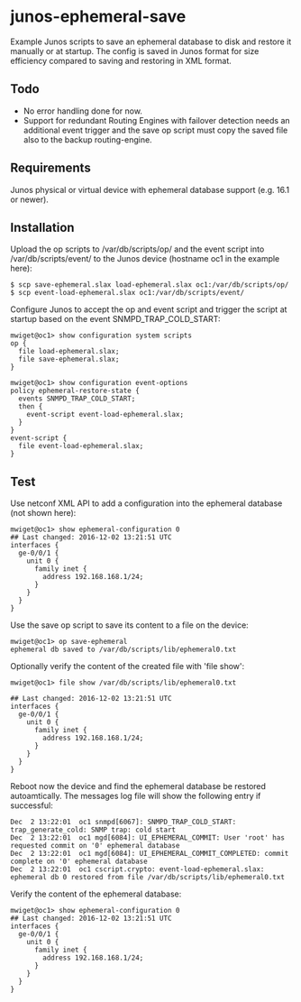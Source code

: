 # junos-ephemeral-save

Example Junos scripts to save an ephemeral database to disk and restore it manually or at startup.
The config is saved in Junos format for size efficiency compared to saving and restoring in XML format.

## Todo

- No error handling done for now. 
- Support for redundant Routing Engines with failover detection needs 
an additional event trigger and the save op script must copy the saved file also to the backup 
routing-engine.

## Requirements

Junos physical or virtual device with ephemeral database support (e.g. 16.1 or newer).

## Installation

Upload the op scripts to /var/db/scripts/op/ and the event script into /var/db/scripts/event/ to
the Junos device (hostname oc1 in the example here):

```
$ scp save-ephemeral.slax load-ephemeral.slax oc1:/var/db/scripts/op/
$ scp event-load-ephemeral.slax oc1:/var/db/scripts/event/
```

Configure Junos to accept the op and event script and trigger the script at startup based on the event SNMPD_TRAP_COLD_START:

```
mwiget@oc1> show configuration system scripts
op {
  file load-ephemeral.slax;
  file save-ephemeral.slax;
}

mwiget@oc1> show configuration event-options
policy ephemeral-restore-state {
  events SNMPD_TRAP_COLD_START;
  then {
    event-script event-load-ephemeral.slax;
  }
}
event-script {
  file event-load-ephemeral.slax;
}
```

## Test

Use netconf XML API to add a configuration into the ephemeral database (not shown here):

```
mwiget@oc1> show ephemeral-configuration 0
## Last changed: 2016-12-02 13:21:51 UTC
interfaces {
  ge-0/0/1 {
    unit 0 {
      family inet {
        address 192.168.168.1/24;
      }
    }
  }
}
```

Use the save op script to save its content to a file on the device:

```
mwiget@oc1> op save-ephemeral
ephemeral db saved to /var/db/scripts/lib/ephemeral0.txt
```

Optionally verify the content of the created file with 'file show':

```
mwiget@oc1> file show /var/db/scripts/lib/ephemeral0.txt

## Last changed: 2016-12-02 13:21:51 UTC
interfaces {
  ge-0/0/1 {
    unit 0 {
      family inet {
        address 192.168.168.1/24;
      }
    }
  }
}
```

Reboot now the device and find the ephemeral database be restored autoamtically. The messages log file
will show the following entry if successful:

```
Dec  2 13:22:01  oc1 snmpd[6067]: SNMPD_TRAP_COLD_START: trap_generate_cold: SNMP trap: cold start
Dec  2 13:22:01  oc1 mgd[6084]: UI_EPHEMERAL_COMMIT: User 'root' has requested commit on '0' ephemeral database
Dec  2 13:22:01  oc1 mgd[6084]: UI_EPHEMERAL_COMMIT_COMPLETED: commit complete on '0' ephemeral database
Dec  2 13:22:01  oc1 cscript.crypto: event-load-ephemeral.slax: ephemeral db 0 restored from file /var/db/scripts/lib/ephemeral0.txt

```

Verify the content of the ephemeral database:

```
mwiget@oc1> show ephemeral-configuration 0
## Last changed: 2016-12-02 13:21:51 UTC
interfaces {
  ge-0/0/1 {
    unit 0 {
      family inet {
        address 192.168.168.1/24;
      }
    }
  }
}
```



